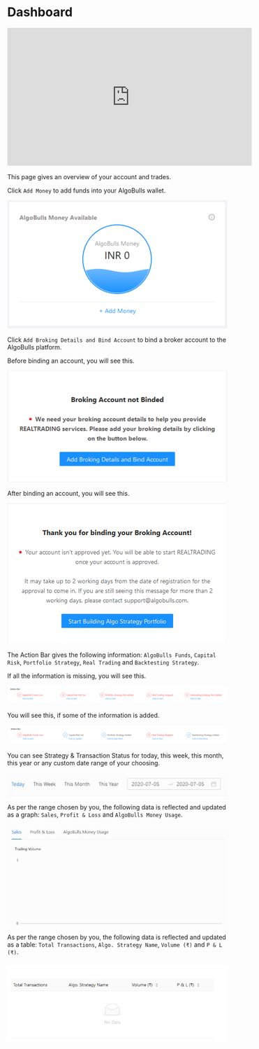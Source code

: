 # Dashboard

<iframe width="560" height="315" src="https://www.youtube.com/embed/J9msKNweQvI" frameborder="0" allow="accelerometer; autoplay; encrypted-media; gyroscope; picture-in-picture" allowfullscreen></iframe>

This page gives an overview of your account and trades.

Click `Add Money` to add funds into your AlgoBulls wallet.

![Dashboard](imgs/dashboard-1.png)

Click `Add Broking Details and Bind Account` to bind a broker account to the AlgoBulls platform.

Before binding an account, you will see this.

![Dashboard](imgs/dashboard-2-1.png)

After binding an account, you will see this.

![Dashboard](imgs/dashboard-2-2.png)

The Action Bar gives the following information: `AlgoBulls Funds`, `Capital Risk`, `Portfolio Strategy`, `Real Trading` and `Backtesting Strategy`.

If all the information is missing, you will see this. 

![Dashboard](imgs/dashboard-3-1.png)

You will see this, if some of the information is added.

![Dashboard](imgs/dashboard-3-2.png)

You can see Strategy & Transaction Status for today, this week, this month, this year or any custom date range of your choosing.

![Dashboard](imgs/dashboard-4.gif)

As per the range chosen by you, the following data is reflected and updated as a graph: `Sales`, `Profit & Loss` and `AlgoBulls Money Usage`.

![Dashboard](imgs/dashboard-5.gif)

As per the range chosen by you, the following data is reflected and updated as a table: `Total Transactions`, `Algo. Strategy Name`, `Volume (₹)` and `P & L (₹)`.

![Dashboard](imgs/dashboard-6.png)

